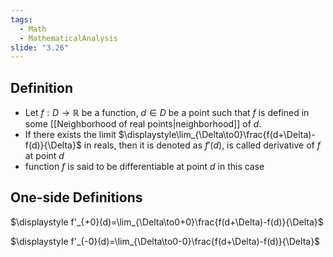 ```yaml
---
tags:
  - Math
  - MathematicalAnalysis
slide: "3.26"
---
```

## Definition
- Let $f: D\to\mathbb R$ be a function, $d\in D$ be a point such that $f$ is defined in some [[Neighborhood of real points|neighborhood]] of $d$.
- If there exists the limit $\displaystyle\lim_{\Delta\to0}\frac{f(d+\Delta)-f(d)}{\Delta}$ in reals, then it is denoted as $f'(d)$, is called derivative of $f$ at point $d$
- function $f$ is said to be differentiable at point $d$ in this case
## One-side Definitions
$\displaystyle f'_{+0}(d)=\lim_{\Delta\to0+0}\frac{f(d+\Delta)-f(d)}{\Delta}$

$\displaystyle f'_{-0}(d)=\lim_{\Delta\to0-0}\frac{f(d+\Delta)-f(d)}{\Delta}$
